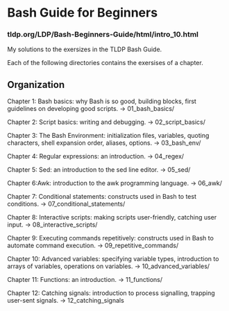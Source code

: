 # Bash Guide for Beginners
### tldp.org/LDP/Bash-Beginners-Guide/html/intro_10.html

My solutions to the exersizes in the TLDP Bash Guide.

Each of the following directories contains the exersises of a chapter.

## Organization

Chapter 1:
Bash basics: why Bash is so good, building blocks, first guidelines on developing good scripts.
    -> 01_bash_basics/

Chapter 2: Script basics: writing and debugging.
    -> 02_script_basics/

Chapter 3: The Bash Environment: initialization files, variables, quoting characters, shell expansion order, aliases, options.
    -> 03_bash_env/

Chapter 4: Regular expressions: an introduction.
    -> 04_regex/

Chapter 5: Sed: an introduction to the sed line editor.
    -> 05_sed/

Chapter 6:Awk: introduction to the awk programming language.
    -> 06_awk/

Chapter 7: Conditional statements: constructs used in Bash to test conditions.
    -> 07_conditional_statements/

Chapter 8: Interactive scripts: making scripts user-friendly, catching user input.
    -> 08_interactive_scripts/

Chapter 9: Executing commands repetitively: constructs used in Bash to automate command execution.
    -> 09_repetitive_commands/

Chapter 10: Advanced variables: specifying variable types, introduction to arrays of variables, operations on variables.
    -> 10_advanced_variables/

Chapter 11: Functions: an introduction.
    -> 11_functions/

Chapter 12: Catching signals: introduction to process signalling, trapping user-sent signals.
    -> 12_catching_signals

